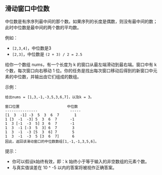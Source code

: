 ## 滑动窗口中位数

中位数是有序序列最中间的那个数。如果序列的长度是偶数，则没有最中间的数；此时中位数是最中间的两个数的平均数。

例如：

* `[2,3,4]`，中位数是3
* `[2,3]`，中位数是 `(2 + 3) / 2 = 2.5`

给你一个数组 nums，有一个长度为 k 的窗口从最左端滑动到最右端。窗口中有 k 个数，每次窗口向右移动 1 位。你的任务是找出每次窗口移动后得到的新窗口中元素的中位数，并输出由它们组成的数组。



示例：

```
给出nums = [1,3,-1,-3,5,3,6,7]，以及k = 3。

窗口位置                      中位数
---------------               -----
[1  3  -1] -3  5  3  6  7       1
1 [3  -1  -3] 5  3  6  7      -1
1  3 [-1  -3  5] 3  6  7      -1
1  3  -1 [-3  5  3] 6  7       3
1  3  -1  -3 [5  3  6] 7       5
1  3  -1  -3  5 [3  6  7]      6
因此，返回该滑动窗口的中位数数组[1,-1,-1,3,5,6]。
```


提示：

* 你可以假设k始终有效，即：k 始终小于等于输入的非空数组的元素个数。
* 与真实值误差在 10 ^ -5 以内的答案将被视作正确答案。